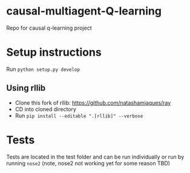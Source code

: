 # causal-multiagent-Q-learning
Repo for causal q-learning project

# Setup instructions
Run `python setup.py develop`

## Using rllib

* Clone this fork of rllib: https://github.com/natashamjaques/ray
* CD into cloned directory
* Run `pip install --editable ".[rllib]" --verbose`

# Tests
Tests are located in the test folder and can be run individually or run by running `nose2` (note, nose2 not working yet for some reason TBD)
